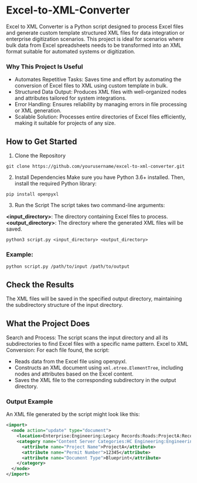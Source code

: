 # Excel-to-XML-Converter
Excel to XML Converter is a Python script designed to process Excel files and generate custom template structured XML files for data integration or enterprise digitization scenarios. This project is ideal for scenarios where bulk data from Excel spreadsheets needs to be transformed into an XML format suitable for automated systems or digitization.

### Why This Project Is Useful
- Automates Repetitive Tasks: Saves time and effort by automating the conversion of Excel files to XML using custom template in bulk.
- Structured Data Output: Produces XML files with well-organized nodes and attributes tailored for system integrations.
- Error Handling: Ensures reliability by managing errors in file processing or XML generation.
- Scalable Solution: Processes entire directories of Excel files efficiently, making it suitable for projects of any size.
## How to Get Started
1. Clone the Repository
```
git clone https://github.com/yourusername/excel-to-xml-converter.git
```    
2. Install Dependencies
Make sure you have Python 3.6+ installed. Then, install the required Python library:
```
pip install openpyxl
```  
3. Run the Script
The script takes two command-line arguments:

**<input_directory>**: The directory containing Excel files to process.\
**<output_directory>**: The directory where the generated XML files will be saved.
```
python3 script.py <input_directory> <output_directory>
```
### Example:
```
python script.py /path/to/input /path/to/output
```
## Check the Results
The XML files will be saved in the specified output directory, maintaining the subdirectory structure of the input directory.

## What the Project Does
Search and Process: The script scans the input directory and all its subdirectories to find Excel files with a specific name pattern.
Excel to XML Conversion: For each file found, the script: 
- Reads data from the Excel file using openpyxl.
- Constructs an XML document using `xml.etree.ElementTree`, including nodes and attributes based on the Excel content.
- Saves the XML file to the corresponding subdirectory in the output directory. 
### Output Example 
An XML file generated by the script might look like this:
```XML
<import>  
  <node action="update" type="document">  
    <location>Enterprise:Engineering:Legacy Records:Roads:ProjectA:Record001</location>  
    <category name="Content Server Categories:HC Engineering:Engineering Legacy Records">  
      <attribute name="Project Name">ProjectA</attribute>  
      <attribute name="Permit Number">12345</attribute>  
      <attribute name="Document Type">Blueprint</attribute>  
    </category>  
  </node>  
</import>  
```
